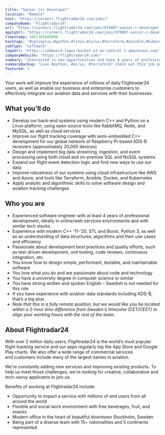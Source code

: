 ```yaml
---
title: "Senior C++ Developer"
location: "Remote"
host: "https://careers.flightradar24.com/jobs/"
companyName: "Flightradar24"
url: "https://careers.flightradar24.com/jobs/979007-senior-c-developer-remote"
applyUrl: "https://careers.flightradar24.com/jobs/979007-senior-c-developer-remote/applications/new?"
timestamp: 1607385600000
hashtags: "#cplusplus,#python,#linux,#ui/ux,#terraform,#ansible,#kubernetes,#docker,#aws,#azure,#socialmedia"
jobType: "software"
logoUrl: "https://jobboard-logos-bucket.s3.eu-central-1.amazonaws.com/flightradar24"
companyWebsite: "https://flightradar24.com/"
summary: "Interested in new opportunities and have 4 years of professional development, ideally in online/web services environments and with similar tech stacks? Flightradar24 has a job opening for a senior c++ developer."
summaryBackup: "Love #python, #ui/ux, #terraform? Check out this job post!"
featured: 3
---
```


Your work will improve the experience of millions of daily Flightradar24 users, as well as enable our business and enterprise customers to effectively integrate our aviation data and services with their businesses.

## What you’ll do

*   Develop our back-end systems using modern C++ and Python on a Linux platform, using open source tools like RabbitMQ, Redis, and MySQL, as well as cloud services
*   Improve our flight tracking coverage with semi-embedded C++ development for our global network of Raspberry Pi-based ADS-B receivers (approximately 20,000 devices)
*   Design and implement big data streaming, ingestion, and event processing using both cloud and on-premise SQL and NoSQL systems
*   Expand our flight event detection logic and find new ways to use our data
*   Improve robustness of our systems using cloud infrastructure like AWS and Azure, and tools like Terraform, Ansible, Docker, and Kubernetes
*   Apply analytic and algorithmic skills to solve software design and aviation tracking challenges

## Who you are

*   Experienced software engineer with at least 4 years of professional development, ideally in online/web services environments and with similar tech stacks
*   Experience with modern C++ '11-'20, STL and Boost, Python 3, as well as an understanding of data structures, algorithms and their use cases and efficiency
*   Passionate about development best practices and quality efforts, such as test-driven development, unit testing, code reviews, continuous integration, etc.
*   You know how to design simple, performant, testable, and maintainable software
*   You love what you do and are passionate about code and technology
*   You have a university degree in computer science or similar
*   You have strong written and spoken English – Swedish is not needed for this role
*   If you have experience with aviation data standards including ADS-B, that’s a big plus
*   _Note that this is a fully remote position, but we would like you be located within a 2-hour time difference from Sweden's timezone (CET/CEST) to align your working hours with the rest of the team._

## About Flightradar24

With over 2 million daily users, Flightradar24 is the world’s most popular flight tracking service and our apps regularly top the App Store and Google Play charts. We also offer a wide range of commercial services and customers include many of the largest names in aviation. 

We're constantly adding new services and improving existing products. To help us meet those challenges, we're looking for creative, collaborative and tech-savvy applicants to join us.

Benefits of working at Flightradar24 include:

*   Opportunity to impact a service with millions of end users from all around the world
*   Flexible and social work environment with free beverages, fruit, and snacks
*   Modern office in the heart of beautiful downtown Stockholm, Sweden
*   Being part of a diverse team with 15+ nationalities and 5 continents represented
